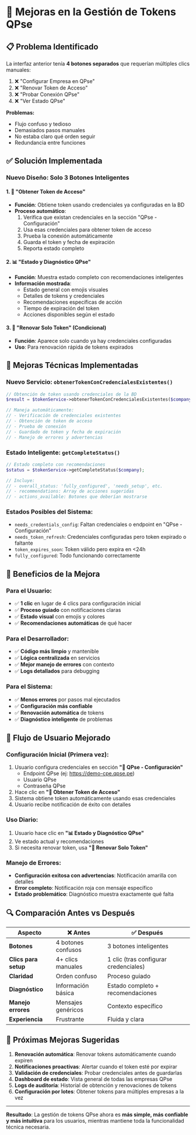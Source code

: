 # 🚀 Mejoras en la Gestión de Tokens QPse

## 📋 Problema Identificado

La interfaz anterior tenía **4 botones separados** que requerían múltiples clics manuales:

1. ❌ "Configurar Empresa en QPse" 
2. ❌ "Renovar Token de Acceso"
3. ❌ "Probar Conexión QPse" 
4. ❌ "Ver Estado QPse"

**Problemas:**
- Flujo confuso y tedioso
- Demasiados pasos manuales
- No estaba claro qué orden seguir
- Redundancia entre funciones

## ✅ Solución Implementada

### **Nuevo Diseño: Solo 3 Botones Inteligentes**

#### **1. 🎫 "Obtener Token de Acceso"**
- **Función**: Obtiene token usando credenciales ya configuradas en la BD
- **Proceso automático**:
  1. Verifica que existan credenciales en la sección "QPse - Configuración"
  2. Usa esas credenciales para obtener token de acceso
  3. Prueba la conexión automáticamente
  4. Guarda el token y fecha de expiración
  5. Reporta estado completo

#### **2. 📊 "Estado y Diagnóstico QPse"**
- **Función**: Muestra estado completo con recomendaciones inteligentes
- **Información mostrada**:
  - Estado general con emojis visuales
  - Detalles de tokens y credenciales
  - Recomendaciones específicas de acción
  - Tiempo de expiración del token
  - Acciones disponibles según el estado

#### **3. 🔄 "Renovar Solo Token"** (Condicional)
- **Función**: Aparece solo cuando ya hay credenciales configuradas
- **Uso**: Para renovación rápida de tokens expirados

## 🔧 Mejoras Técnicas Implementadas

### **Nuevo Servicio: `obtenerTokenConCredencialesExistentes()`**
```php
// Obtención de token usando credenciales de la BD
$result = $tokenService->obtenerTokenConCredencialesExistentes($company);

// Maneja automáticamente:
// - Verificación de credenciales existentes
// - Obtención de token de acceso
// - Prueba de conexión
// - Guardado de token y fecha de expiración
// - Manejo de errores y advertencias
```

### **Estado Inteligente: `getCompleteStatus()`**
```php
// Estado completo con recomendaciones
$status = $tokenService->getCompleteStatus($company);

// Incluye:
// - overall_status: 'fully_configured', 'needs_setup', etc.
// - recommendations: Array de acciones sugeridas
// - actions_available: Botones que deberían mostrarse
```

### **Estados Posibles del Sistema:**
- `needs_credentials_config`: Faltan credenciales o endpoint en "QPse - Configuración"
- `needs_token_refresh`: Credenciales configuradas pero token expirado o faltante
- `token_expires_soon`: Token válido pero expira en <24h
- `fully_configured`: Todo funcionando correctamente

## 🎯 Beneficios de la Mejora

### **Para el Usuario:**
- ✅ **1 clic** en lugar de 4 clics para configuración inicial
- ✅ **Proceso guiado** con notificaciones claras
- ✅ **Estado visual** con emojis y colores
- ✅ **Recomendaciones automáticas** de qué hacer

### **Para el Desarrollador:**
- ✅ **Código más limpio** y mantenible
- ✅ **Lógica centralizada** en servicios
- ✅ **Mejor manejo de errores** con contexto
- ✅ **Logs detallados** para debugging

### **Para el Sistema:**
- ✅ **Menos errores** por pasos mal ejecutados
- ✅ **Configuración más confiable** 
- ✅ **Renovación automática** de tokens
- ✅ **Diagnóstico inteligente** de problemas

## 📱 Flujo de Usuario Mejorado

### **Configuración Inicial (Primera vez):**
1. Usuario configura credenciales en sección **"🔌 QPse - Configuración"**
   - Endpoint QPse (ej: https://demo-cpe.qpse.pe)
   - Usuario QPse
   - Contraseña QPse
2. Hace clic en **"🎫 Obtener Token de Acceso"**
3. Sistema obtiene token automáticamente usando esas credenciales
4. Usuario recibe notificación de éxito con detalles

### **Uso Diario:**
1. Usuario hace clic en **"📊 Estado y Diagnóstico QPse"**
2. Ve estado actual y recomendaciones
3. Si necesita renovar token, usa **"🔄 Renovar Solo Token"**

### **Manejo de Errores:**
- **Configuración exitosa con advertencias**: Notificación amarilla con detalles
- **Error completo**: Notificación roja con mensaje específico
- **Estado problemático**: Diagnóstico muestra exactamente qué falta

## 🔍 Comparación Antes vs Después

| Aspecto | ❌ Antes | ✅ Después |
|---------|----------|------------|
| **Botones** | 4 botones confusos | 3 botones inteligentes |
| **Clics para setup** | 4+ clics manuales | 1 clic (tras configurar credenciales) |
| **Claridad** | Orden confuso | Proceso guiado |
| **Diagnóstico** | Información básica | Estado completo + recomendaciones |
| **Manejo errores** | Mensajes genéricos | Contexto específico |
| **Experiencia** | Frustrante | Fluida y clara |

## 🚀 Próximas Mejoras Sugeridas

1. **Renovación automática**: Renovar tokens automáticamente cuando expiren
2. **Notificaciones proactivas**: Alertar cuando el token esté por expirar
3. **Validación de credenciales**: Probar credenciales antes de guardarlas
4. **Dashboard de estado**: Vista general de todas las empresas QPse
5. **Logs de auditoría**: Historial de obtención y renovaciones de tokens
6. **Configuración por lotes**: Obtener tokens para múltiples empresas a la vez

---

**Resultado**: La gestión de tokens QPse ahora es **más simple, más confiable y más intuitiva** para los usuarios, mientras mantiene toda la funcionalidad técnica necesaria.